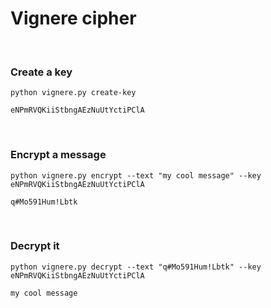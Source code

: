 # Vignere cipher

<br>

### Create a key
```
python vignere.py create-key
```
```
eNPmRVQKiiStbngAEzNuUtYctiPClA
```

<br>

### Encrypt a message
```
python vignere.py encrypt --text "my cool message" --key eNPmRVQKiiStbngAEzNuUtYctiPClA
```
```
q#Mo591Hum!Lbtk
```

<br>

### Decrypt it
```
python vignere.py decrypt --text "q#Mo591Hum!Lbtk" --key eNPmRVQKiiStbngAEzNuUtYctiPClA
```
```
my cool message
```